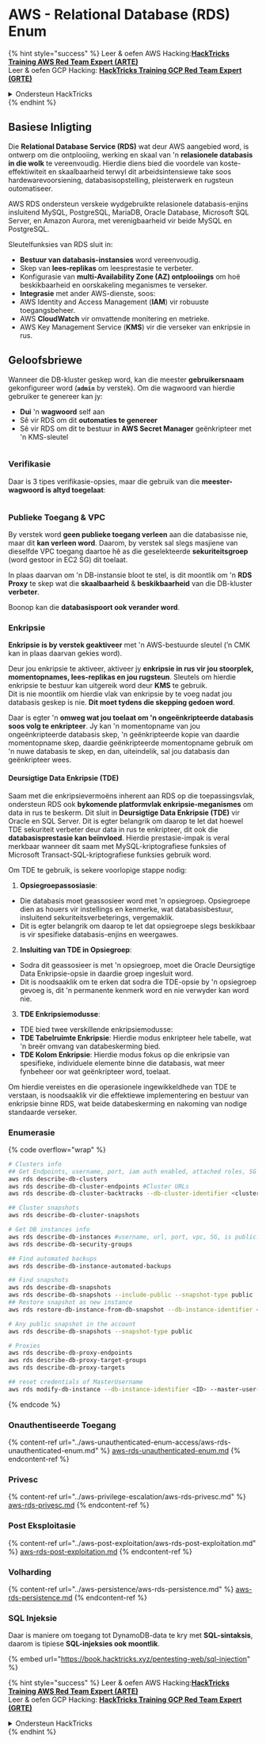 # AWS - Relational Database (RDS) Enum

{% hint style="success" %}
Leer & oefen AWS Hacking:<img src="/.gitbook/assets/image.png" alt="" data-size="line">[**HackTricks Training AWS Red Team Expert (ARTE)**](https://training.hacktricks.xyz/courses/arte)<img src="/.gitbook/assets/image.png" alt="" data-size="line">\
Leer & oefen GCP Hacking: <img src="/.gitbook/assets/image (2).png" alt="" data-size="line">[**HackTricks Training GCP Red Team Expert (GRTE)**<img src="/.gitbook/assets/image (2).png" alt="" data-size="line">](https://training.hacktricks.xyz/courses/grte)

<details>

<summary>Ondersteun HackTricks</summary>

* Kyk na die [**intekenplanne**](https://github.com/sponsors/carlospolop)!
* **Sluit aan by die** 💬 [**Discord-groep**](https://discord.gg/hRep4RUj7f) of die [**telegram-groep**](https://t.me/peass) of **volg** ons op **Twitter** 🐦 [**@hacktricks\_live**](https://twitter.com/hacktricks\_live)**.**
* **Deel hacking-truuks deur PR's in te dien by die** [**HackTricks**](https://github.com/carlospolop/hacktricks) en [**HackTricks Cloud**](https://github.com/carlospolop/hacktricks-cloud) github repos.

</details>
{% endhint %}

## Basiese Inligting

Die **Relational Database Service (RDS)** wat deur AWS aangebied word, is ontwerp om die ontplooiing, werking en skaal van 'n **relasionele databasis in die wolk** te vereenvoudig. Hierdie diens bied die voordele van koste-effektiwiteit en skaalbaarheid terwyl dit arbeidsintensiewe take soos hardewarevoorsiening, databasisopstelling, pleisterwerk en rugsteun outomatiseer.

AWS RDS ondersteun verskeie wydgebruikte relasionele databasis-enjins insluitend MySQL, PostgreSQL, MariaDB, Oracle Database, Microsoft SQL Server, en Amazon Aurora, met verenigbaarheid vir beide MySQL en PostgreSQL.

Sleutelfunksies van RDS sluit in:

* **Bestuur van databasis-instansies** word vereenvoudig.
* Skep van **lees-replikas** om leesprestasie te verbeter.
* Konfigurasie van **multi-Availability Zone (AZ) ontplooiings** om hoë beskikbaarheid en oorskakeling meganismes te verseker.
* **Integrasie** met ander AWS-dienste, soos:
* AWS Identity and Access Management (**IAM**) vir robuuste toegangsbeheer.
* AWS **CloudWatch** vir omvattende monitering en metrieke.
* AWS Key Management Service (**KMS**) vir die verseker van enkripsie in rus.

## Geloofsbriewe

Wanneer die DB-kluster geskep word, kan die meester **gebruikersnaam** gekonfigureer word (**`admin`** by verstek). Om die wagwoord van hierdie gebruiker te genereer kan jy:

* **Dui** 'n **wagwoord** self aan
* Sê vir RDS om dit **outomaties te genereer**
* Sê vir RDS om dit te bestuur in **AWS Secret Manager** geënkripteer met 'n KMS-sleutel

<figure><img src="../../../.gitbook/assets/image (144).png" alt=""><figcaption></figcaption></figure>

### Verifikasie

Daar is 3 tipes verifikasie-opsies, maar die gebruik van die **meester-wagwoord is altyd toegelaat**:

<figure><img src="../../../.gitbook/assets/image (227).png" alt=""><figcaption></figcaption></figure>

### Publieke Toegang & VPC

By verstek word **geen publieke toegang verleen** aan die databasisse nie, maar dit **kan verleen word**. Daarom, by verstek sal slegs masjiene van dieselfde VPC toegang daartoe hê as die geselekteerde **sekuriteitsgroep** (word gestoor in EC2 SG) dit toelaat.

In plaas daarvan om 'n DB-instansie bloot te stel, is dit moontlik om 'n **RDS Proxy** te skep wat die **skaalbaarheid** & **beskikbaarheid** van die DB-kluster **verbeter**.

Boonop kan die **databasispoort ook verander word**.

### Enkripsie

**Enkripsie is by verstek geaktiveer** met 'n AWS-bestuurde sleutel (’n CMK kan in plaas daarvan gekies word).

Deur jou enkripsie te aktiveer, aktiveer jy **enkripsie in rus vir jou stoorplek, momentopnames, lees-replikas en jou rugsteun**. Sleutels om hierdie enkripsie te bestuur kan uitgereik word deur **KMS** te gebruik.\
Dit is nie moontlik om hierdie vlak van enkripsie by te voeg nadat jou databasis geskep is nie. **Dit moet tydens die skepping gedoen word**.

Daar is egter 'n **omweg wat jou toelaat om 'n ongeënkripteerde databasis soos volg te enkripteer**. Jy kan 'n momentopname van jou ongeënkripteerde databasis skep, 'n geënkripteerde kopie van daardie momentopname skep, daardie geënkripteerde momentopname gebruik om 'n nuwe databasis te skep, en dan, uiteindelik, sal jou databasis dan geënkripteer wees.

#### Deursigtige Data Enkripsie (TDE)

Saam met die enkripsievermoëns inherent aan RDS op die toepassingsvlak, ondersteun RDS ook **bykomende platformvlak enkripsie-meganismes** om data in rus te beskerm. Dit sluit in **Deursigtige Data Enkripsie (TDE)** vir Oracle en SQL Server. Dit is egter belangrik om daarop te let dat hoewel TDE sekuriteit verbeter deur data in rus te enkripteer, dit ook die **databasisprestasie kan beïnvloed**. Hierdie prestasie-impak is veral merkbaar wanneer dit saam met MySQL-kriptografiese funksies of Microsoft Transact-SQL-kriptografiese funksies gebruik word.

Om TDE te gebruik, is sekere voorlopige stappe nodig:

1. **Opsiegroepassosiasie**:
* Die databasis moet geassosieer word met 'n opsiegroep. Opsiegroepe dien as houers vir instellings en kenmerke, wat databasisbestuur, insluitend sekuriteitsverbeterings, vergemaklik.
* Dit is egter belangrik om daarop te let dat opsiegroepe slegs beskikbaar is vir spesifieke databasis-enjins en weergawes.
2. **Insluiting van TDE in Opsiegroep**:
* Sodra dit geassosieer is met 'n opsiegroep, moet die Oracle Deursigtige Data Enkripsie-opsie in daardie groep ingesluit word.
* Dit is noodsaaklik om te erken dat sodra die TDE-opsie by 'n opsiegroep gevoeg is, dit 'n permanente kenmerk word en nie verwyder kan word nie.
3. **TDE Enkripsiemodusse**:
* TDE bied twee verskillende enkripsiemodusse:
* **TDE Tabelruimte Enkripsie**: Hierdie modus enkripteer hele tabelle, wat 'n breër omvang van databeskerming bied.
* **TDE Kolom Enkripsie**: Hierdie modus fokus op die enkripsie van spesifieke, individuele elemente binne die databasis, wat meer fynbeheer oor wat geënkripteer word, toelaat.

Om hierdie vereistes en die operasionele ingewikkeldhede van TDE te verstaan, is noodsaaklik vir die effektiewe implementering en bestuur van enkripsie binne RDS, wat beide databeskerming en nakoming van nodige standaarde verseker.

### Enumerasie

{% code overflow="wrap" %}
```bash
# Clusters info
## Get Endpoints, username, port, iam auth enabled, attached roles, SG
aws rds describe-db-clusters
aws rds describe-db-cluster-endpoints #Cluster URLs
aws rds describe-db-cluster-backtracks --db-cluster-identifier <cluster-name>

## Cluster snapshots
aws rds describe-db-cluster-snapshots

# Get DB instances info
aws rds describe-db-instances #username, url, port, vpc, SG, is public?
aws rds describe-db-security-groups

## Find automated backups
aws rds describe-db-instance-automated-backups

## Find snapshots
aws rds describe-db-snapshots
aws rds describe-db-snapshots --include-public --snapshot-type public
## Restore snapshot as new instance
aws rds restore-db-instance-from-db-snapshot --db-instance-identifier <ID> --db-snapshot-identifier <ID> --availability-zone us-west-2a

# Any public snapshot in the account
aws rds describe-db-snapshots --snapshot-type public

# Proxies
aws rds describe-db-proxy-endpoints
aws rds describe-db-proxy-target-groups
aws rds describe-db-proxy-targets

## reset credentials of MasterUsername
aws rds modify-db-instance --db-instance-identifier <ID> --master-user-password <NewPassword> --apply-immediately
```
{% endcode %}

### Onauthentiseerde Toegang

{% content-ref url="../aws-unauthenticated-enum-access/aws-rds-unauthenticated-enum.md" %}
[aws-rds-unauthenticated-enum.md](../aws-unauthenticated-enum-access/aws-rds-unauthenticated-enum.md)
{% endcontent-ref %}

### Privesc

{% content-ref url="../aws-privilege-escalation/aws-rds-privesc.md" %}
[aws-rds-privesc.md](../aws-privilege-escalation/aws-rds-privesc.md)
{% endcontent-ref %}

### Post Eksploitasie

{% content-ref url="../aws-post-exploitation/aws-rds-post-exploitation.md" %}
[aws-rds-post-exploitation.md](../aws-post-exploitation/aws-rds-post-exploitation.md)
{% endcontent-ref %}

### Volharding

{% content-ref url="../aws-persistence/aws-rds-persistence.md" %}
[aws-rds-persistence.md](../aws-persistence/aws-rds-persistence.md)
{% endcontent-ref %}

### SQL Injeksie

Daar is maniere om toegang tot DynamoDB-data te kry met **SQL-sintaksis**, daarom is tipiese **SQL-injeksies ook moontlik**.

{% embed url="https://book.hacktricks.xyz/pentesting-web/sql-injection" %}

{% hint style="success" %}
Leer & oefen AWS Hacking:<img src="/.gitbook/assets/image.png" alt="" data-size="line">[**HackTricks Training AWS Red Team Expert (ARTE)**](https://training.hacktricks.xyz/courses/arte)<img src="/.gitbook/assets/image.png" alt="" data-size="line">\
Leer & oefen GCP Hacking: <img src="/.gitbook/assets/image (2).png" alt="" data-size="line">[**HackTricks Training GCP Red Team Expert (GRTE)**<img src="/.gitbook/assets/image (2).png" alt="" data-size="line">](https://training.hacktricks.xyz/courses/grte)

<details>

<summary>Ondersteun HackTricks</summary>

* Kyk na die [**intekenplanne**](https://github.com/sponsors/carlospolop)!
* **Sluit aan by die** 💬 [**Discord-groep**](https://discord.gg/hRep4RUj7f) of die [**telegram-groep**](https://t.me/peass) of **volg** ons op **Twitter** 🐦 [**@hacktricks\_live**](https://twitter.com/hacktricks\_live)**.**
* **Deel hacking-truuks deur PR's in te dien by die** [**HackTricks**](https://github.com/carlospolop/hacktricks) en [**HackTricks Cloud**](https://github.com/carlospolop/hacktricks-cloud) github-repo's.

</details>
{% endhint %}
